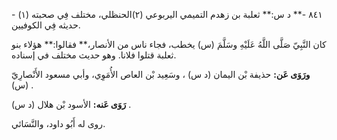 ٨٤١ -** د س:** ثعلبة بن زهدم التميمي اليربوعي (٢)الحنظلي، مختلف فِي صحبته (١) - حديثه فِي الكوفيين.

كان النَّبِيّ صَلَّى اللَّهُ عَلَيْهِ وسَلَّمَ (س) يخطب، فجاء ناس من الأنصار،** فقالوا:** هؤلاء بنو ثعلبة قتلوا فلانا. وهو حديث مختلف في إسناده.

**ورَوَى عَن:** حذيفة بْن اليمان (د س) ، وسَعِيد بْن العاص الأُمَوِي، وأبي مسعود الأَنْصارِيّ (س) .

**رَوَى عَنه:** الأسود بْن هلال (د س) .

روى له أَبُو داود، والنَّسَائي.